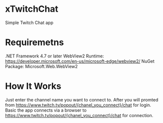 # xTwitchChat
Simple Twitch Chat app


# Requiremetns

.NET Framework 4.7 or later
WebView2 Runtime: https://developer.microsoft.com/en-us/microsoft-edge/webview2/
NuGet Package: Microsoft.Web.WebView2

# How It Works
Just enter the channel name you want to connect to. After you will promted from https://www.twitch.tv/popout/{chanel_you_connect}/chat for login.
Basic the app connects via a browser to https://www.twitch.tv/popout/{chanel_you_connect}/chat for connection.